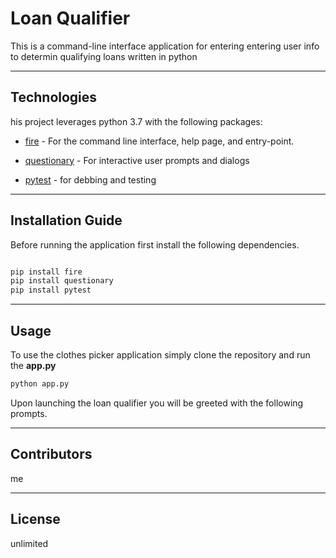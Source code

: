 # Loan Qualifier

This is a command-line interface application for entering entering user info to determin qualifying loans written in python

---

## Technologies

his project leverages python 3.7 with the following packages:

* [fire](https://github.com/google/python-fire) - For the command line interface, help page, and entry-point.

* [questionary](https://github.com/tmbo/questionary) - For interactive user prompts and dialogs

* [pytest](https://github.com/pytest-dev/pytest) - for debbing and testing

---

## Installation Guide

Before running the application first install the following dependencies.

```python

pip install fire
pip install questionary
pip install pytest
```
---

## Usage

To use the clothes picker application simply clone the repository and run the **app.py**

```python
python app.py
```

Upon launching the loan qualifier you will be greeted with the following prompts.

---

## Contributors

me

---

## License

unlimited
